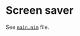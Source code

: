 # Screen saver

See [`main.nim`](https://github.com/Ethosa/toshiko/blob/master/examples/screensaver/main.nim) file.
